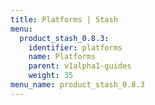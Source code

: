 ```yaml
---
title: Platforms | Stash
menu:
  product_stash_0.8.3:
    identifier: platforms
    name: Platforms
    parent: v1alpha1-guides
    weight: 35
menu_name: product_stash_0.8.3
---
```


